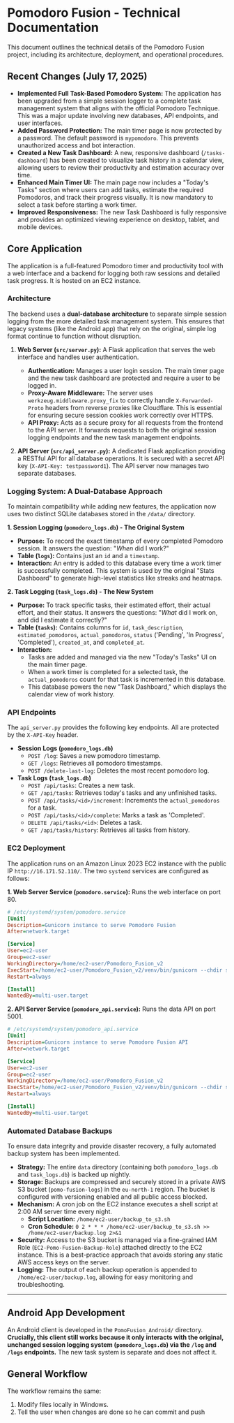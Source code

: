# Pomodoro Fusion - Technical Documentation

This document outlines the technical details of the Pomodoro Fusion project, including its architecture, deployment, and operational procedures.

## Recent Changes (July 17, 2025)
- **Implemented Full Task-Based Pomodoro System:** The application has been upgraded from a simple session logger to a complete task management system that aligns with the official Pomodoro Technique. This was a major update involving new databases, API endpoints, and user interfaces.
- **Added Password Protection:** The main timer page is now protected by a password. The default password is `mypomodoro`. This prevents unauthorized access and bot interaction.
- **Created a New Task Dashboard:** A new, responsive dashboard (`/tasks-dashboard`) has been created to visualize task history in a calendar view, allowing users to review their productivity and estimation accuracy over time.
- **Enhanced Main Timer UI:** The main page now includes a "Today's Tasks" section where users can add tasks, estimate the required Pomodoros, and track their progress visually. It is now mandatory to select a task before starting a work timer.
- **Improved Responsiveness:** The new Task Dashboard is fully responsive and provides an optimized viewing experience on desktop, tablet, and mobile devices.

## Core Application

The application is a full-featured Pomodoro timer and productivity tool with a web interface and a backend for logging both raw sessions and detailed task progress. It is hosted on an EC2 instance.

### Architecture

The backend uses a **dual-database architecture** to separate simple session logging from the more detailed task management system. This ensures that legacy systems (like the Android app) that rely on the original, simple log format continue to function without disruption.

1.  **Web Server (`src/server.py`):** A Flask application that serves the web interface and handles user authentication.
    *   **Authentication:** Manages a user login session. The main timer page and the new task dashboard are protected and require a user to be logged in.
    *   **Proxy-Aware Middleware:** The server uses `werkzeug.middleware.proxy_fix` to correctly handle `X-Forwarded-Proto` headers from reverse proxies like Cloudflare. This is essential for ensuring secure session cookies work correctly over HTTPS.
    *   **API Proxy:** Acts as a secure proxy for all requests from the frontend to the API server. It forwards requests to both the original session logging endpoints and the new task management endpoints.

2.  **API Server (`src/api_server.py`):** A dedicated Flask application providing a RESTful API for all database operations. It is secured with a secret API key (`X-API-Key: testpassword1`). The API server now manages two separate databases.

### Logging System: A Dual-Database Approach

To maintain compatibility while adding new features, the application now uses two distinct SQLite databases stored in the `/data/` directory.

**1. Session Logging (`pomodoro_logs.db`) - The Original System**
*   **Purpose:** To record the exact timestamp of every completed Pomodoro session. It answers the question: "*When* did I work?"
*   **Table (`logs`):** Contains just an `id` and a `timestamp`.
*   **Interaction:** An entry is added to this database every time a work timer is successfully completed. This system is used by the original "Stats Dashboard" to generate high-level statistics like streaks and heatmaps.

**2. Task Logging (`task_logs.db`) - The New System**
*   **Purpose:** To track specific tasks, their estimated effort, their actual effort, and their status. It answers the questions: "*What* did I work on, and did I estimate it correctly?"
*   **Table (`tasks`):** Contains columns for `id`, `task_description`, `estimated_pomodoros`, `actual_pomodoros`, `status` ('Pending', 'In Progress', 'Completed'), `created_at`, and `completed_at`.
*   **Interaction:**
    *   Tasks are added and managed via the new "Today's Tasks" UI on the main timer page.
    *   When a work timer is completed for a selected task, the `actual_pomodoros` count for that task is incremented in this database.
    *   This database powers the new "Task Dashboard," which displays the calendar view of work history.

### API Endpoints

The `api_server.py` provides the following key endpoints. All are protected by the `X-API-Key` header.

*   **Session Logs (`pomodoro_logs.db`)**
    *   `POST /log`: Saves a new pomodoro timestamp.
    *   `GET /logs`: Retrieves all pomodoro timestamps.
    *   `POST /delete-last-log`: Deletes the most recent pomodoro log.
*   **Task Logs (`task_logs.db`)**
    *   `POST /api/tasks`: Creates a new task.
    *   `GET /api/tasks`: Retrieves today's tasks and any unfinished tasks.
    *   `POST /api/tasks/<id>/increment`: Increments the `actual_pomodoros` for a task.
    *   `POST /api/tasks/<id>/complete`: Marks a task as 'Completed'.
    *   `DELETE /api/tasks/<id>`: Deletes a task.
    *   `GET /api/tasks/history`: Retrieves all tasks from history.

### EC2 Deployment

The application runs on an Amazon Linux 2023 EC2 instance with the public IP `http://16.171.52.110/`. The two `systemd` services are configured as follows:

**1. Web Server Service (`pomodoro.service`):**
Runs the web interface on port 80.
```ini
# /etc/systemd/system/pomodoro.service
[Unit]
Description=Gunicorn instance to serve Pomodoro Fusion
After=network.target

[Service]
User=ec2-user
Group=ec2-user
WorkingDirectory=/home/ec2-user/Pomodoro_Fusion_v2
ExecStart=/home/ec2-user/Pomodoro_Fusion_v2/venv/bin/gunicorn --chdir src -w 2 --bind 0.0.0.0:80 server:app
Restart=always

[Install]
WantedBy=multi-user.target
```

**2. API Server Service (`pomodoro_api.service`):**
Runs the data API on port 5001.
```ini
# /etc/systemd/system/pomodoro_api.service
[Unit]
Description=Gunicorn instance to serve Pomodoro Fusion API
After=network.target

[Service]
User=ec2-user
Group=ec2-user
WorkingDirectory=/home/ec2-user/Pomodoro_Fusion_v2
ExecStart=/home/ec2-user/Pomodoro_Fusion_v2/venv/bin/gunicorn --chdir src -w 2 --bind 0.0.0.0:5001 api_server:app
Restart=always

[Install]
WantedBy=multi-user.target
```

### Automated Database Backups

To ensure data integrity and provide disaster recovery, a fully automated backup system has been implemented.

*   **Strategy:** The entire `data` directory (containing both `pomodoro_logs.db` and `task_logs.db`) is backed up nightly.
*   **Storage:** Backups are compressed and securely stored in a private AWS S3 bucket (`pomo-fusion-logs`) in the `eu-north-1` region. The bucket is configured with versioning enabled and all public access blocked.
*   **Mechanism:** A cron job on the EC2 instance executes a shell script at 2:00 AM server time every night.
    *   **Script Location:** `/home/ec2-user/backup_to_s3.sh`
    *   **Cron Schedule:** `0 2 * * * /home/ec2-user/backup_to_s3.sh >> /home/ec2-user/backup.log 2>&1`
*   **Security:** Access to the S3 bucket is managed via a fine-grained IAM Role (`EC2-Pomo-Fusion-Backup-Role`) attached directly to the EC2 instance. This is a best-practice approach that avoids storing any static AWS access keys on the server.
*   **Logging:** The output of each backup operation is appended to `/home/ec2-user/backup.log`, allowing for easy monitoring and troubleshooting.

---

## Android App Development

An Android client is developed in the `PomoFusion_Android/` directory. **Crucially, this client still works because it only interacts with the original, unchanged session logging system (`pomodoro_logs.db`) via the `/log` and `/logs` endpoints.** The new task system is separate and does not affect it.

## General Workflow

The workflow remains the same:
1.  Modify files locally in Windows.
2.  Tell the user when changes are done so he can commit and push
